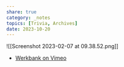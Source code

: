 ```yaml
---
share: true
category: _notes
topics: [Trivia, Archives]
date: 2023-10-20
---
```


![[Screenshot 2023-02-07 at 09.38.52.png]]

- [Werkbank on Vimeo](https://vimeo.com/157990864)